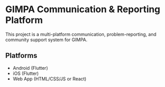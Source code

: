 

# GIMPA Communication & Reporting Platform

This project is a multi-platform communication, problem-reporting, and community support system for GIMPA.

##  Platforms
- Android (Flutter)
- iOS (Flutter)
- Web App (HTML/CSS/JS or React)




